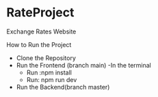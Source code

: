 # RateProject
Exchange Rates Website

How to Run the Project
- Clone the Repository
- Run the Frontend (branch main)
   -In the terminal
     -  Run :npm install
     -  Run: npm run dev
- Run the Backend(branch master)
